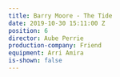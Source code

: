 ```yaml
---
title: Barry Moore - The Tide
date: 2019-10-30 15:11:00 Z
position: 6
director: Aube Perrie
production-company: Friend
equipment: Arri Amira
is-shown: false
---
```


